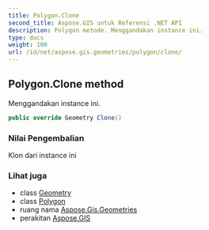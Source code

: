 ```yaml
---
title: Polygon.Clone
second_title: Aspose.GIS untuk Referensi .NET API
description: Polygon metode. Menggandakan instance ini.
type: docs
weight: 100
url: /id/net/aspose.gis.geometries/polygon/clone/
---
```

## Polygon.Clone method

Menggandakan instance ini.

```csharp
public override Geometry Clone()
```

### Nilai Pengembalian

Klon dari instance ini

### Lihat juga

* class [Geometry](../../geometry/)
* class [Polygon](../)
* ruang nama [Aspose.Gis.Geometries](../../polygon/)
* perakitan [Aspose.GIS](../../../)


